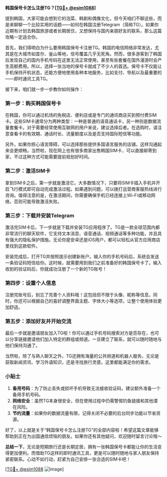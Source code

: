 **韩国保号卡怎么注册TG？[[TG💪+ @esim1088](https://t.me/s/esim1088)]**

提到韩国，大家可能会想到它的泡菜、韩剧和偶像文化，但今天咱们不聊这些，而是来聊聊一个比较实用的话题——如何在韩国注册Telegram（简称TG）。如果你近期有计划去韩国旅游或者长期居住，又想保持与国内亲朋好友的联系，那么这篇攻略一定适合你。

首先，我们得明白为什么要用韩国保号卡注册TG。韩国的电信网络非常发达，尤其是在大城市如首尔、釜山等地，信号覆盖几乎无死角。然而，很多游客到了韩国后发现自己的国内手机号码在这里无法正常使用，甚至有些套餐在国外漫游时会产生高额费用。所以，选择一张当地的保号卡就成了不少人的首选。保号卡不仅能让手机保持开机状态，还能方便地使用各种本地服务，比如支付、导航以及最重要的——即时通讯工具TG。

接下来，咱们就一步一步教你如何操作：

### 第一步：购买韩国保号卡

在韩国，你可以通过机场的免税店、便利店或是专门的通讯商店买到预付费SIM卡。这些SIM卡通常分为两种类型：一种是普通的语音通话卡，另一种则是数据流量套餐卡。对于需要经常使用互联网的用户来说，建议选择后者。在选购时，请注意查看卡的有效期、通话时长、流量额度以及是否支持国际短信等功能。

另外，如果你担心语言障碍，可以选择那些提供多国语言服务的店铺，这样沟通起来会更顺畅。当然啦，现在网上也有很多商家出售韩国SIM卡，可以直接邮寄到家，不过这种方式可能需要提前规划好时间。

### 第二步：激活SIM卡

拿到SIM卡之后，第一步就是激活它。大多数情况下，只要将SIM卡插入手机并开启飞行模式即可自动完成激活过程。如果遇到问题，可以拨打运营商客服热线进行咨询。值得注意的是，在激活期间，你需要确保手机已经连接上Wi-Fi或移动网络，否则可能导致激活失败。

### 第三步：下载并安装Telegram

激活完SIM卡后，下一步就是下载并安装TG应用程序了。TG是一款全球范围内都非常流行的聊天软件，它支持文本消息、语音通话、视频通话等多种功能，并且具有强大的隐私保护措施。无论你是安卓还是iOS用户，都可以轻松从官方应用商店里找到这款软件。

安装完成后，打开TG并按照提示创建新账户。输入你的手机号码后，系统会发送一条验证码短信给你。这时候，就需要用到我们之前准备好的韩国保号卡了。输入收到的验证码后，你就成功注册了一个新的TG账号！

### 第四步：设置个人信息

注册完账号后，别忘了完善个人资料哦！这包括但不限于头像、昵称等信息。同时，你还可以根据自己的喜好调整界面主题、字体大小等选项，让整个使用体验更加舒适。

### 第五步：添加好友并开始交流

最后一步就是邀请朋友加入TG啦！你可以通过手机号码搜索对方是否存在，也可以分享链接邀请他们加入特定的群组或频道。一旦建立了联系，就可以随时随地与他们保持沟通了。

当然啦，除了与熟人聊天之外，TG还拥有海量的公共频道和机器人服务。无论是获取新闻资讯、学习外语知识，还是寻找旅行灵感，这里都能满足你的需求。

### 小贴士

1. **备用号码**：为了防止丢失或损坏手机导致无法接收验证码，建议额外准备一个备用手机号码。
2. **网络安全**：虽然TG本身很安全，但在使用过程中仍需警惕钓鱼链接和其他潜在风险。
3. **节约流量**：如果你的数据流量有限，记得关闭不必要的后台同步功能以节省资源。

好了，以上就是关于“韩国保号卡怎么注册TG”的全部内容啦！希望这篇文章能够帮助到正在为出国通信烦恼的朋友。如果你还有其他疑问，欢迎随时留言讨论哦～

**总结一下**，无论是短期旅行还是长期定居，拥有一张韩国保号卡都能让你的生活变得更加便利。而借助TG这样的即时通讯工具，更是可以随时随地与家人朋友保持紧密联系。心动不如行动，赶紧为自己安排一张合适的SIM卡吧！

[[TG💪+ @esim1088](https://t.me/s/esim1088) ![Image](https://i.postimg.cc/4NQfJmqS/Snipaste-2025-05-13-00-14-12.png)]
